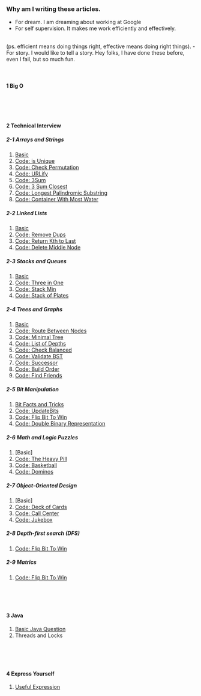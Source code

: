 ### Why am I writing these articles.
- For dream. I am dreaming about working at Google
- For self supervision. It makes me work efficiently and effectively. 
<br/> 
(ps. efficient means doing things right, effective means doing right things).
- For story. I would like to tell a story. Hey folks, I have done these before, even I fail, but so much fun.
<br/><br/><br/> 



#### 1 Big O
<br/><br/><br/> 



#### 2 Technical Interview
##### 2-1 Arrays and Strings
1. [Basic](./note/java/ArraysStringsBasic.md)
2. [Code: is Unique](./code/src/IsUnique/Solution.java)
3. [Code: Check Permutation](./code/src/CheckPermutation/Solution.java)
4. [Code: URLify](./code/src/URLify/Solution.java)
5. [Code: 3Sum](./code/src/ThreeSum/Solution.java)
6. [Code: 3 Sum Closest](./code/src/ThreeSumClosest/Solution.java)
7. [Code: Longest Palindromic Substring](./code/src/LongestPalindromicSubstring/Solution.java)
8. [Code: Container With Most Water](./code/src/ContainerWithMostWater/Solution.java)

##### 2-2 Linked Lists
1. [Basic](./note/java/LinkedListsBasic.md)
2. [Code: Remove Dups](./code/src/RemoveDups/Solution.java)
3. [Code: Return Kth to Last](./code/src/ReturnKthToLast/Solution.java)
4. [Code: Delete Middle Node](./code/src/DeleteMiddleNode/Solution.java)

##### 2-3 Stacks and Queues
1. [Basic](./note/java/StacksQueuesBasic.md)
2. [Code: Three in One](./code/src/ThreeInOne/Solution.java)
3. [Code: Stack Min](./code/src/StackMin/Solution.java)
4. [Code: Stack of Plates](./code/src/StackOfPlates/Solution.java)

##### 2-4 Trees and Graphs
1. [Basic](./note/java/TreesGraph.md)
2. [Code: Route Between Nodes](./code/src/RouteBetweenNodes/Solution.java)
3. [Code: Minimal Tree](./code/src/MinimalTree/Solution.java)
4. [Code: List of Depths](./code/src/ListOfDepth/Solution.java)
5. [Code: Check Balanced](./code/src/CheckBalanced/Solution.java)
6. [Code: Validate BST](./code/src/ValidateBST/Solution.java)
7. [Code: Successor](./code/src/Successor/Solution.java)
8. [Code: Build Order](./code/src/BuildOrder/Solution.java)
9. [Code: Find Friends](./code/src/FindFriends/Solution.java)

##### 2-5 Bit Manipulation
1. [Bit Facts and Tricks ](./note/java/BitFactsAndTricks.md)
2. [Code: UpdateBits](./code/src/UpdateBits/Solution.java)
3. [Code: Flip Bit To Win](./code/src/FlipBitToWin/Solution.java)
4. [Code: Double Binary Representation](./code/src/DoubleBinaryRepresentation/Solution.java)

##### 2-6 Math and Logic Puzzles
1. [Basic]
2. [Code: The Heavy Pill](./code/src/TheHeavyPill/Solution.java)
3. [Code: Basketball](./code/src/Basketball/Solution.java)
4. [Code: Dominos](./code/src/Dominos/Solution.java)

##### 2-7 Object-Oriented Design
1. [Basic]
2. [Code: Deck of Cards](./code/src/DeckOfCards/Solution.java)
3. [Code: Call Center](./code/src/CallCenter/Solution.java)
4. [Code: Jukebox](./code/src/Jukebox/Solution.java)

##### 2-8 Depth-first search (DFS) 
1. [Code: Flip Bit To Win](./code/src/FindPathInMatrics/Solution.java)

##### 2-9 Matrics
1. [Code: Flip Bit To Win](./code/src/FindPathInMatrics/Solution.java)

<br/><br/><br/> 



#### 3 Java
1. [Basic Java Question](./note/BasicJavaQuestion.md)
2. Threads and Locks

<br/><br/><br/> 



#### 4 Express Yourself
1. [Useful Expression](./note/UsefulExpression.md)

<br/><br/><br/> 



